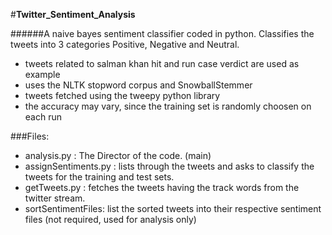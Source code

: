 #**Twitter_Sentiment_Analysis**
	
######A naive bayes sentiment classifier coded in python. Classifies the tweets into 3 categories Positive, Negative and Neutral.
  - tweets related to salman khan hit and run case verdict are used as example
  - uses the NLTK stopword corpus and SnowballStemmer
  - tweets fetched using the tweepy python library
  - the accuracy may vary, since the training set is randomly choosen on each run

###Files: 

- analysis.py : The Director of the code. (main)
- assignSentiments.py : lists through the tweets and asks to classify the tweets for the training and test sets.
- getTweets.py : fetches the tweets having the track words from the twitter stream.
- sortSentimentFiles: list the sorted tweets into their respective sentiment files (not required, used for analysis only)

